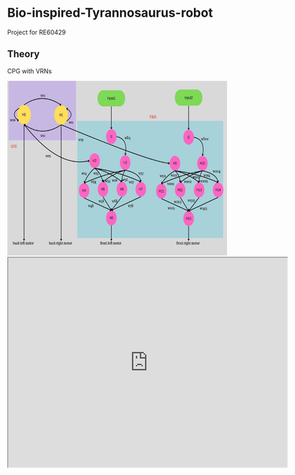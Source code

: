 # Bio-inspired-Tyrannosaurus-robot
Project for RE60429

## Theory
CPG with VRNs

<img src="https://github.com/InValid202/bio-inspired-Tyrannosaurus-robot/blob/main/source%20image/so2.jpg" width="800" height="400" />


<iframe src="https://drive.google.com/file/d/1NrtCYFeWCSQslIBnCc4cU9uL4M5aS9Kd/view?usp=sharing" width="640" height="480" allow="autoplay"></iframe>


